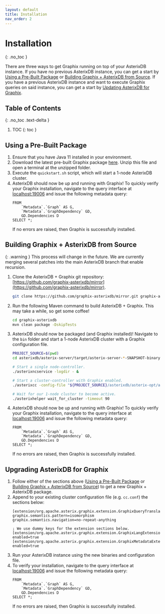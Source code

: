 ```yaml
---
layout: default
title: Installation
nav_order: 2
---
```


# Installation
{: .no_toc }

There are three ways to get Graphix running on top of your AsterixDB instance.
If you have no previous AsterixDB instance, you can get a start by [Using a Pre-Built Package](#using-a-pre-built-package) or [Building Graphix + AsterixDB from Source](#building-graphix--asterixdb-from-source).
If you have a previous AsterixDB instance and want to execute Graphix queries on said instance, you can get a start by [Updating AsterixDB for Graphix](#upgrading-asterixdb-for-graphix).

## Table of Contents
{: .no_toc .text-delta }

1. TOC
{: toc }

## Using a Pre-Built Package

1. Ensure that you have Java 11 installed in your environment.
2. Download the latest pre-built Graphix package [here](https://github.com/graphix-asterixdb/package/releases).
    Unzip this file and open a terminal at the unzipped folder.
3. Execute the `quickstart.sh` script, which will start a 1-node AsterixDB cluster.
4. AsterixDB should now be up and running with Graphix!
    To quickly verify your Graphix installation, navigate to the query interface at [localhost:19006](https://localhost:19006) and issue the following metadata query:
    ```
    FROM    
        `Metadata`.`Graph` AS G,
        `Metadata`.`GraphDependency` GD,
        GD.Dependencies D 
    SELECT *;
    ```
    If no errors are raised, then Graphix is successfully installed.   

## Building Graphix + AsterixDB from Source

{: .warning }
This process will change in the future.
We are currently merging several patches into the main AsterixDB branch that enable recursion.

1. Clone the AsterixDB + Graphix git repository: [https://github.com/graphix-asterixdb/mirror](https://github.com/graphix-asterixdb/mirror).
    ```bash
    git clone https://github.com/graphix-asterixdb/mirror.git graphix-asterixdb
    ```
2. Run the following Maven command to build AsterixDB + Graphix.
    This may take a while, so get some coffee!
    ```bash
    cd graphix-asterixdb 
    mvn clean package -DskipTests
    ```
3. AsterixDB should now be packaged (and Graphix installed)!
    Navigate to the `bin` folder and start a 1-node AsterixDB cluster with a Graphix configuration file.
    ```bash
    PROJECT_SOURCE=$(pwd)
    cd asterixdb/asterix-server/target/asterix-server-*-SNAPSHOT-binary-assembly/apache-asterixdb-*-SNAPSHOT/bin

    # Start a single node-controller.
    ./asterixncservice -logdir - &

    # Start a cluster-controller with Graphix enabled.
    ./asterixcc -config-file "${PROJECT_SOURCE}/asterixdb/asterix-opt/asterix-graphix/src/main/resources/cc.conf" &

    # Wait for our 1-node cluster to become active.
    ./asterixhelper wait_for_cluster -timeout 90
    ```
4. AsterixDB should now be up and running with Graphix!
    To quickly verify your Graphix installation, navigate to the query interface at [localhost:19006](https://localhost:19006) and issue the following metadata query:
    ```
    FROM    
        `Metadata`.`Graph` AS G,
        `Metadata`.`GraphDependency` GD,
        GD.Dependencies D 
    SELECT *;
    ```
    If no errors are raised, then Graphix is successfully installed.

## Upgrading AsterixDB for Graphix

1. Follow either of the sections above ([Using a Pre-Built Package](#using-a-pre-built-package) or [Building Graphix + AsterixDB from Source](#building-graphix--asterixdb-from-source)) to get a new Graphix + AsterixDB package.
2. Append to your existing cluster configuration file (e.g. `cc.conf`) the sections below:
    ```
    [extension/org.apache.asterix.graphix.extension.GraphixQueryTranslatorExtension]
    graphix.semantics.pattern=isomorphism
    graphix.semantics.navigation=no-repeat-anything
    
    ; We use dummy keys for the extension sections below.
    [extension/org.apache.asterix.graphix.extension.GraphixLangExtension]
    enabled=true
    [extension/org.apache.asterix.graphix.extension.GraphixMetadataExtension]
    enabled=true    
    ```
3. Run your AsterixDB instance using the new binaries and configuration file.
4. To verify your installation, navigate to the query interface at [localhost:19006](https://localhost:19006) and issue the following metadata query:
    ```
    FROM    
        `Metadata`.`Graph` AS G,
        `Metadata`.`GraphDependency` GD,
        GD.Dependencies D 
    SELECT *;
    ```
    If no errors are raised, then Graphix is successfully installed.